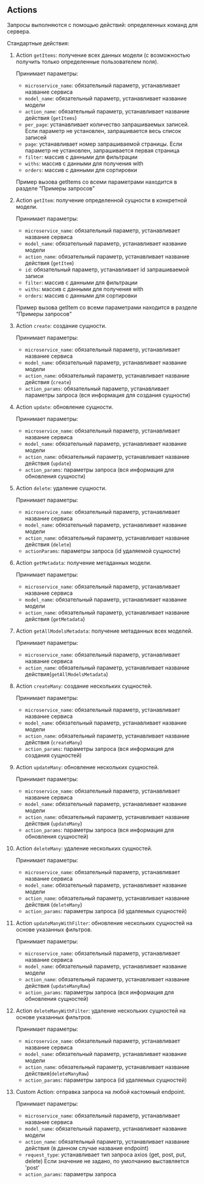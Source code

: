 ## Actions

Запросы выполняются с помощью действий: определенных команд для сервера.

Стандартные действия:

1. Action `getItems`: получение всех данных модели (с возможностью
   получить только определенные пользователем поля).

   Принимает параметры:
   - `microservice_name`: обязательный параметр, устанавливает название
     сервиса
   - `model_name`: обязательный параметр, устанавливает название модели
   - `action_name`: обязательный параметр, устанавливает название
     действия (`getItems`)
   - `per_page`: устанавливает количество запрашиваемых записей. Если
     параметр не установлен, запрашивается весь список записей
   - `page`: устанавливает номер запрашиваемой страницы. Если параметр
     не установлен, запрашивается первая страница
   - `filter`: массив с данными для фильтрации
   - `withs`: массив с данными для получения with
   - `orders`: массив с данными для сортировки

   Пример вызова getItems со всеми параметрами находится в разделе
   “Примеры запросов”

2. Action `getItem`: получение определенной сущности в конкретной модели.

   Принимает параметры:
   - `microservice_name`: обязательный параметр, устанавливает название
     сервиса
   - `model_name`: обязательный параметр, устанавливает название модели
   - `action_name`: обязательный параметр, устанавливает название
     действия (`getItem`)
   - `id`: обязательный параметр, устанавливает id запрашиваемой записи
   - `filter`: массив с данными для фильтрации
   - `withs`: массив с данными для получения with
   - `orders`: массив с данными для сортировки

   Пример вызова getItem со всеми параметрами находится в разделе
   “Примеры запросов”

3. Action `create`: создание сущности.

   Принимает параметры:
   - `microservice_name`: обязательный параметр, устанавливает название
     сервиса
   - `model_name`: обязательный параметр, устанавливает название модели
   - `action_name`: обязательный параметр, устанавливает название
     действия (`create`)
   - `action_params`: обязательный параметр, устанавливает параметры
     запроса (вся информация для создания сущности)

4. Action `update`: обновление сущности.

   Принимает параметры:
   - `microservice_name`: обязательный параметр, устанавливает название
     сервиса
   - `model_name`: обязательный параметр, устанавливает название модели
   - `action_name`: обязательный параметр, устанавливает название
     действия (`update`)
   - `action_params`: параметры запроса (вся информация для обновления
     сущности)

5. Action `delete`: удаление сущности.

   Принимает параметры:
   - `microservice_name`: обязательный параметр, устанавливает название
     сервиса
   - `model_name`: обязательный параметр, устанавливает название модели
   - `action_name`: обязательный параметр, устанавливает название
     действия (`delete`)
   - `actionParams`: параметры запроса (id удаляемой сущности)

6. Action `getMetadata`: получение метаданных модели.

   Принимает параметры:
   - `microservice_name`: обязательный параметр, устанавливает название
     сервиса
   - `model_name`: обязательный параметр, устанавливает название модели
   - `action_name`: обязательный параметр, устанавливает название
     действия (`getMetadata`)

7. Action `getAllModelsMetadata`: получение метаданных всех моделей.

   Принимает параметры:
   - `microservice_name`: обязательный параметр, устанавливает название
     сервиса
   - `action_name`: обязательный параметр, устанавливает название
     действия(`getAllModelsMetadata`)

8. Action `createMany`: создание нескольких сущностей.

   Принимает параметры:
   - `microservice_name`: обязательный параметр, устанавливает название
     сервиса
   - `model_name`: обязательный параметр, устанавливает название модели
   - `action_name`: обязательный параметр, устанавливает название
     действия (`createMany`)
   - `action_params`: параметры запроса (вся информация для создания
     сущностей)

9. Action `updateMany`: обновление нескольких сущностей.

   Принимает параметры:
   - `microservice_name`: обязательный параметр, устанавливает название
     сервиса
   - `model_name`: обязательный параметр, устанавливает название модели
   - `action_name`: обязательный параметр, устанавливает название
     действия (`updateMany`)
   - `action_params`: параметры запроса (вся информация для обновления
     сущностей)

10. Action `deleteMany`: удаление нескольких сущностей.

    Принимает параметры:
    - `microservice_name`: обязательный параметр, устанавливает название
      сервиса
    - `model_name`: обязательный параметр, устанавливает название модели
    - `action_name`: обязательный параметр, устанавливает название
      действия (`deleteMany`)
    - `action_params`: параметры запроса (id удаляемых сущностей)

11. Action `updateManyWithFilter`: обновление нескольких сущностей на
    основе указанных фильтров.

    Принимает параметры:
    - `microservice_name`: обязательный параметр, устанавливает название
      сервиса
    - `model_name`: обязательный параметр, устанавливает название модели
    - `action_name`: обязательный параметр, устанавливает название
      действия (`updateManyRaw`)
    - `action_params`: параметры запроса (вся информация для обновления
      сущностей)

12. Action `deleteManyWithFilter`: удаление нескольких сущностей на
    основе указанных фильтров.

    Принимает параметры:
    - `microservice_name`: обязательный параметр, устанавливает название
      сервиса
    - `model_name`: обязательный параметр, устанавливает название модели
    - `action_name`: обязательный параметр, устанавливает название
      действия(`deleteManyRaw`)
    - `action_params`: параметры запроса (id удаляемых сущностей)
    
13. Custom Action: отправка запроса на любой кастомный endpoint.

    Принимает параметры:
    - `microservice_name`: обязательный параметр, устанавливает название
      сервиса
    - `model_name`: обязательный параметр, устанавливает название модели
    - `action_name`: обязательный параметр, устанавливает название
      действия (в данном случае название endpoint)
    - `request_type`: устанавливает тип запроса axios (get, post, put, delete)
      Если значение не задано, по умолчанию выставляется 'post'
    - `action_params`: параметры запроса
